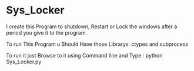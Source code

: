 # Sys_Locker
I create this Program to shutdown, Restart or Lock the windows after a period you give it to the program .



To run This Program u Should Have those Librarys: 
ctypes and
subprocess 


To run it just Browse to it using Command line and Type : 
python Sys_Locker.py 
